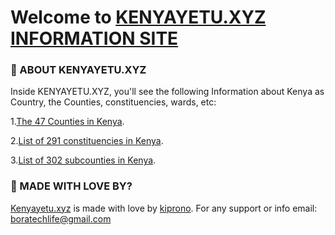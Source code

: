 # Welcome to [KENYAYETU.XYZ INFORMATION SITE](https://www.kenyayetu.xyz/)



### 🚀 ABOUT KENYAYETU.XYZ

Inside KENYAYETU.XYZ, you'll see the following Information about Kenya as Country, the Counties, constituencies, wards, etc:

1.[The 47 Counties in Kenya](https://www.kenyayetu.xyz/).

2.[List of 291 constituencies in Kenya](https://www.kenyayetu.xyz/constituencies/).

3.[List of 302 subcounties in Kenya](https://www.kenyayetu.xyz/subcounties/).

### 👀 MADE WITH LOVE BY?

 [Kenyayetu.xyz](https://www.kenyayetu.xyz/) is made with love by  [kiprono](https://kiprono.co.ke). For any support or info email: boratechlife@gmail.com
